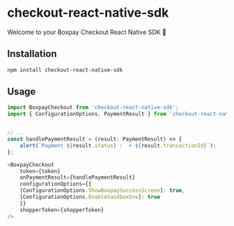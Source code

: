 # checkout-react-native-sdk

Welcome to your Boxpay Checkout React Native SDK 👋

## Installation

```sh
npm install checkout-react-native-sdk
```

## Usage

```js
import BoxpayCheckout from 'checkout-react-native-sdk';
import { ConfigurationOptions, PaymentResult } from 'checkout-react-native-sdk/interface';


// ...
const handlePaymentResult = (result: PaymentResult) => {
    alert(`Payment ${result.status} :  + ${result.transactionId}`);
};

<BoxpayCheckout
    token={token}
    onPaymentResult={handlePaymentResult}
    configurationOptions={{
    [ConfigurationOptions.ShowBoxpaySuccessScreen]: true,
    [ConfigurationOptions.EnableSandboxEnv]: true
    }}
    shopperToken={shopperToken}
/>
```

